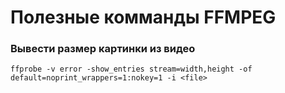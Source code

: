 # Полезные комманды FFMPEG

### Вывести размер картинки из видео
`ffprobe -v error -show_entries stream=width,height -of default=noprint_wrappers=1:nokey=1 -i <file>`